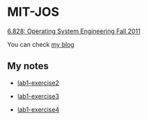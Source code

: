 # MIT-JOS
[6.828: Operating System Engineering Fall 2011](https://pdos.csail.mit.edu/6.828/2011/schedule.html)

You can check [my blog](http://jameeeees.github.io/)

## My notes

* [lab1-exercise2](https://github.com/Jameeeees/MIT-JOS/blob/master/lab1/lab1-exercise2.md)

* [lab1-exercise3](https://github.com/Jameeeees/MIT-JOS/blob/master/lab1/lab1-exercise3.md)

* [lab1-exercise4](https://github.com/Jameeeees/MIT-JOS/blob/master/lab1/lab1-exercise4.md)
